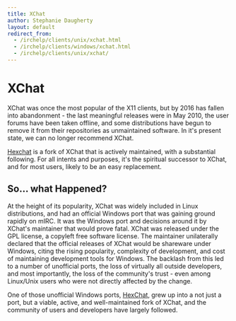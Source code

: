 ```yaml
---
title: XChat
author: Stephanie Daugherty
layout: default
redirect_from:
  - /irchelp/clients/unix/xchat.html
  - /irchelp/clients/windows/xchat.html
  - /irchelp/clients/unix/xchat/
---
```

# XChat

XChat was once the most popular of the X11 clients, but by 2016 has fallen into abandonment - the last meaningful releases were in
May 2010, the user forums have been taken offline, and some distributions have begun to remove it from their repositories as unmaintained software. In it's present state, we can no longer recommend XChat.

[Hexchat](/clients/cross/hexchat.html) is a fork of XChat that is actively
maintained, with a substantial following. For all intents and purposes, it's
the spiritual successor to XChat, and for most users,  likely to be an easy
replacement.

## So... what Happened?
At the height of its popularity, XChat was widely included in Linux distributions,
and had an official Windows port that was gaining ground rapidly on mIRC. It was
the Windows port and decisions around it by XChat's maintainer that would prove
fatal. XChat was released under the GPL license, a copyleft free software license.
The maintainer unilaterally declared that the official releases of XChat would
be shareware under Windows, citing the rising popularity, complexity of development,
and cost of maintaining development tools for Windows. The backlash from this led
to a number of unofficial ports, the loss of virtually all outside developers,
and most importantly, the loss of the community's trust - even among Linux/Unix users
who were not directly affected by the change.

One of those unofficial Windows ports, [HexChat](/clients/cross/hexchat.html),
grew up into a not just a port, but a viable, active, and well-maintained fork of
XChat, and the community of users and developers have largely followed.
